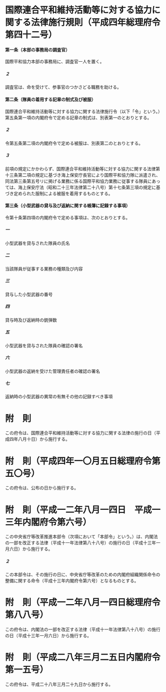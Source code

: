 # 国際連合平和維持活動等に対する協力に関する法律施行規則（平成四年総理府令第四十二号）
#### 第一条（本部の事務局の調査官）
国際平和協力本部の事務局に、調査官一人を置く。
##### ２
調査官は、命を受けて、参事官のつかさどる職務を助ける。
#### 第二条（隊員の着用する記章の制式及び被服）
国際連合平和維持活動等に対する協力に関する法律施行令（以下「令」という。）第五条第一項の内閣府令で定める記章の制式は、別表第一のとおりとする。
##### ２
令第五条第二項の内閣府令で定める被服は、別表第二のとおりとする。
##### ３
前項の規定にかかわらず、国際連合平和維持活動等に対する協力に関する法律第十三条第二項の規定に基づき海上保安庁長官により国際平和協力隊に派遣され、同法第三条第五号リに掲げる業務に係る国際平和協力業務に従事する隊員にあっては、海上保安庁法（昭和二十三年法律第二十八号）第十七条第三項の規定に基づき定められた服制による被服を着用するものとする。
#### 第三条（小型武器の貸与及び返納に関する帳簿に記録する事項）
令第十条第四項の内閣府令で定める事項は、次のとおりとする。
##### 一
小型武器を貸与された隊員の氏名
##### 二
当該隊員が従事する業務の種類及び内容
##### 三
貸与した小型武器の番号
##### 四
貸与時及び返納時の銃弾数
##### 五
小型武器を貸与された隊員の確認の署名
##### 六
小型武器の返納を受けた管理責任者の確認の署名
##### 七
返納時の小型武器の異常の有無その他の記録すべき事項
# 附　則
この府令は、国際連合平和維持活動等に対する協力に関する法律の施行の日（平成四年八月十日）から施行する。
# 附　則（平成四年一〇月五日総理府令第五〇号）
この府令は、公布の日から施行する。
# 附　則（平成一二年八月一四日　平成一三年内閣府令第六号）
この中央省庁等改革推進本部令（次項において「本部令」という。）は、内閣法の一部を改正する法律（平成十一年法律第八十八号）の施行の日（平成十三年一月六日）から施行する。
##### ２
この本部令は、その施行の日に、中央省庁等改革のための内閣府組織関係命令の整備に関する命令（平成十三年内閣府令第六号）となるものとする。
# 附　則（平成一二年八月一四日総理府令第八八号）
この府令は、内閣法の一部を改正する法律（平成十一年法律第八十八号）の施行の日（平成十三年一月六日）から施行する。
# 附　則（平成二八年三月二五日内閣府令第一五号）
この府令は、平成二十八年三月二十九日から施行する。
